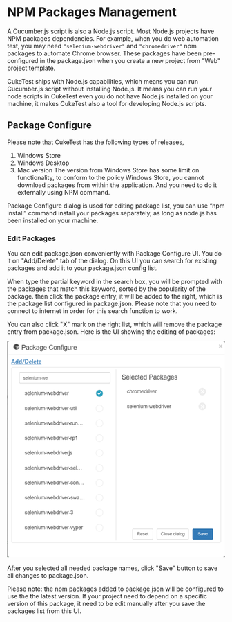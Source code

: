 # NPM Packages Management

A Cucumber.js script is also a Node.js script. Most Node.js projects have NPM packages dependencies. For example, when you do web automation test, you may need `"selenium-webdriver"` and `"chromedriver"` npm packages to automate Chrome browser. These packages have been pre-configured in the package.json when you create a new project from "Web" project template.

CukeTest ships with Node.js capabilities, which means you can run Cucumber.js script without installing Node.js. It means you can run your node scripts in CukeTest even you do not have Node.js installed on your machine, it makes CukeTest also a tool for developing Node.js scripts.


## Package Configure
Please note that CukeTest has the following types of releases, 
1. Windows Store
2. Windows Desktop
3. Mac version
The version from Windows Store has some limit on functionality, to conform to the policy Windows Store, you cannot download packages from within the application. And you need to do it externally using NPM command.

Package Configure dialog is used for editing package list, you can use “npm install” command install your packages separately, as long as node.js has been installed on your machine.

### Edit Packages
You can edit package.json conveniently with Package Configure UI. You do it on "Add/Delete" tab of the dialog. On this UI you can search for existing packages and add it to your package.json config list.

When type the partial keyword in the search box, you will be prompted with the packages that match this keyword, sorted by the popularity of the package. then click the package entry, it will be added to the right, which is the package list configured in package.json. Please note that you need to connect to internet in order for this search function to work.

You can also click "X" mark on the right list, which will remove the package entry from package.json. Here is the UI showing the editing of packages:

![](assets/add_package.png)

After you selected all needed package names, click "Save" button to save all changes to package.json.

Please note: the npm packages added to package.json will be configured to use the the latest version. If your project need to depend on a specific version of this package, it need to be edit manually after you save the packages list from this UI.

